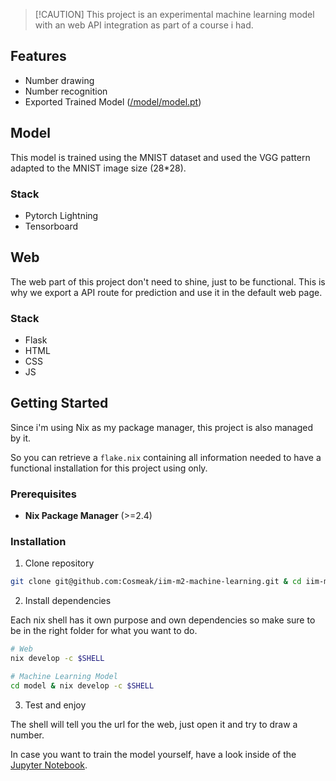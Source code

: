 > [!CAUTION] This project is an experimental machine learning model with an web API integration as part of a course i had.

## Features

- Number drawing
- Number recognition
- Exported Trained Model ([/model/model.pt](/model/model.pt))

## Model

This model is trained using the MNIST dataset and used the VGG pattern adapted to the MNIST image size (28*28).

### Stack

- Pytorch Lightning
- Tensorboard

## Web

The web part of this project don't need to shine, just to be functional. This is why we export a API route for prediction and use it in the default web page.

### Stack

- Flask
- HTML
- CSS 
- JS

## Getting Started

Since i'm using Nix as my package manager, this project is also managed by it.

So you can retrieve a `flake.nix` containing all information needed to have a functional installation for this project using only. 

### Prerequisites

- **Nix Package Manager** (>=2.4)

### Installation

1. Clone repository

```sh
git clone git@github.com:Cosmeak/iim-m2-machine-learning.git & cd iim-m2-machine-learning
```

2. Install dependencies

Each nix shell has it own purpose and own dependencies so make sure to be in the right folder for what you want to do.

```sh
# Web
nix develop -c $SHELL

# Machine Learning Model
cd model & nix develop -c $SHELL
```

3. Test and enjoy

The shell will tell you the url for the web, just open it and try to draw a number. 

In case you want to train the model yourself, have a look inside of the [Jupyter Notebook](/model/model.ipynb).

